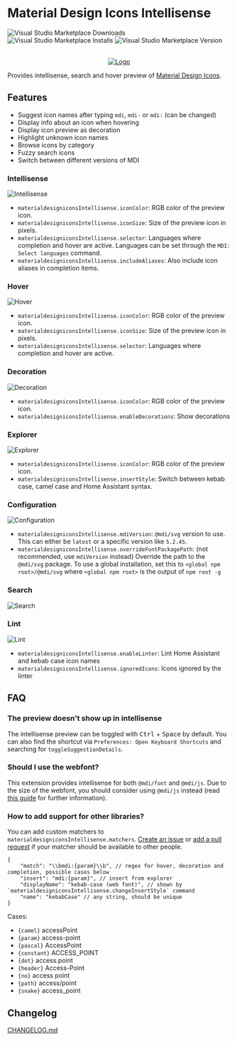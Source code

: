 # Material Design Icons Intellisense

![Visual Studio Marketplace Downloads](https://img.shields.io/visual-studio-marketplace/d/lukas-tr.materialdesignicons-intellisense?style=flat-square)
![Visual Studio Marketplace Installs](https://img.shields.io/visual-studio-marketplace/i/lukas-tr.materialdesignicons-intellisense?style=flat-square)
![Visual Studio Marketplace Version](https://img.shields.io/visual-studio-marketplace/v/lukas-tr.materialdesignicons-intellisense?style=flat-square)

<p align="center">
  <br />
  <a title="Install from VSCode Marketplace" href="https://marketplace.visualstudio.com/items?itemName=lukas-tr.materialdesignicons-intellisense"><img src="https://raw.githubusercontent.com/lukas-tr/vscode-materialdesignicons-intellisense/master/icons/logo.png" alt="Logo" /></a>
</p>

Provides intellisense, search and hover preview of [Material Design Icons](https://materialdesignicons.com/).

## Features

- Suggest icon names after typing `mdi`, `mdi-` or `mdi:` (can be changed)
- Display info about an icon when hovering
- Display icon preview as decoration
- Highlight unknown icon names
- Browse icons by category
- Fuzzy search icons
- Switch between different versions of MDI

### Intellisense

![Intellisense](https://raw.githubusercontent.com/lukas-tr/vscode-materialdesignicons-intellisense/master/doc/completion.png)

- `materialdesigniconsIntellisense.iconColor`: RGB color of the preview icon.
- `materialdesigniconsIntellisense.iconSize`: Size of the preview icon in pixels.
- `materialdesigniconsIntellisense.selector`: Languages where completion and hover are active. Languages can be set through the `MDI: Select languages` command.
- `materialdesigniconsIntellisense.includeAliases`: Also include icon aliases in completion items.

### Hover

![Hover](https://raw.githubusercontent.com/lukas-tr/vscode-materialdesignicons-intellisense/master/doc/hover.png)

- `materialdesigniconsIntellisense.iconColor`: RGB color of the preview icon.
- `materialdesigniconsIntellisense.iconSize`: Size of the preview icon in pixels.
- `materialdesigniconsIntellisense.selector`: Languages where completion and hover are active.

### Decoration

![Decoration](https://raw.githubusercontent.com/lukas-tr/vscode-materialdesignicons-intellisense/master/doc/decoration.png)

- `materialdesigniconsIntellisense.iconColor`: RGB color of the preview icon.
- `materialdesigniconsIntellisense.enableDecorations`: Show decorations

### Explorer

![Explorer](https://raw.githubusercontent.com/lukas-tr/vscode-materialdesignicons-intellisense/master/doc/explorer.gif)

- `materialdesigniconsIntellisense.iconColor`: RGB color of the preview icon.
- `materialdesigniconsIntellisense.insertStyle`: Switch between kebab case, camel case and Home Assistant syntax.

### Configuration

![Configuration](https://raw.githubusercontent.com/lukas-tr/vscode-materialdesignicons-intellisense/master/doc/configuration.gif)

- `materialdesigniconsIntellisense.mdiVersion`: `@mdi/svg` version to use. This can either be `latest` or a specific version like `5.2.45`.
- `materialdesigniconsIntellisense.overrideFontPackagePath`: (not recommended, use `mdiVersion` instead) Override the path to the `@mdi/svg` package. To use a global installation, set this to `<global npm root>/@mdi/svg` where `<global npm root>` is the output of `npm root -g`

### Search

![Search](https://raw.githubusercontent.com/lukas-tr/vscode-materialdesignicons-intellisense/master/doc/search.gif)

### Lint

![Lint](https://raw.githubusercontent.com/lukas-tr/vscode-materialdesignicons-intellisense/master/doc/usage-4.gif)

- `materialdesigniconsIntellisense.enableLinter`: Lint Home Assistant and kebab case icon names
- `materialdesigniconsIntellisense.ignoredIcons`: Icons ignored by the linter

## FAQ

### The preview doesn't show up in intellisense

The intellisense preview can be toggled with <kbd>Ctrl</kbd> + <kbd>Space</kbd> by default.
You can also find the shortcut via `Preferences: Open Keyboard Shortcuts` and searching for `toggleSuggestionDetails`.

### Should I use the webfont?

This extension provides intellisense for both `@mdi/font` and `@mdi/js`. Due to the size of the webfont, you should consider using `@mdi/js` instead (read [this guide](https://dev.materialdesignicons.com/guide/webfont-alternatives) for further information).

### How to add support for other libraries?

You can add custom matchers to `materialdesigniconsIntellisense.matchers`. [Create an issue](https://github.com/lukas-tr/vscode-materialdesignicons-intellisense/issues/new) or [add a pull request](https://github.com/lukas-tr/vscode-materialdesignicons-intellisense/pulls) if your matcher should be available to other people.

```jsonc
{
    "match": "\\bmdi:{param}\\b", // regex for hover, decoration and completion, possible cases below
    "insert": "mdi:{param}", // insert from explorer
    "displayName": "kebab-case (web font)", // shown by `materialdesigniconsIntellisense.changeInsertStyle` command
    "name": "kebabCase" // any string, should be unique
}
```

Cases:

- `{camel}` accessPoint
- `{param}` access-point
- `{pascal}` AccessPoint
- `{constant}` ACCESS_POINT
- `{dot}` access.point
- `{header}` Access-Point
- `{no}` access point
- `{path}` access/point
- `{snake}` access_point

## Changelog

[CHANGELOG.md](https://github.com/lukas-tr/vscode-materialdesignicons-intellisense/blob/master/CHANGELOG.md)
